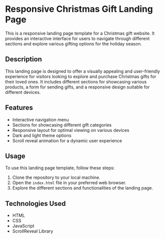 # Responsive Christmas Gift Landing Page

This is a responsive landing page template for a Christmas gift website. It provides an interactive interface for users to navigate through different sections and explore various gifting options for the holiday season.

## Description

This landing page is designed to offer a visually appealing and user-friendly experience for visitors looking to explore and purchase Christmas gifts for their loved ones. It includes different sections for showcasing various products, a form for sending gifts, and a responsive design suitable for different devices.

## Features

- Interactive navigation menu
- Sections for showcasing different gift categories
- Responsive layout for optimal viewing on various devices
- Dark and light theme options
- Scroll reveal animation for a dynamic user experience

## Usage

To use this landing page template, follow these steps:

1. Clone the repository to your local machine.
2. Open the `index.html` file in your preferred web browser.
3. Explore the different sections and functionalities of the landing page.

## Technologies Used

- HTML
- CSS
- JavaScript
- ScrollReveal Library
